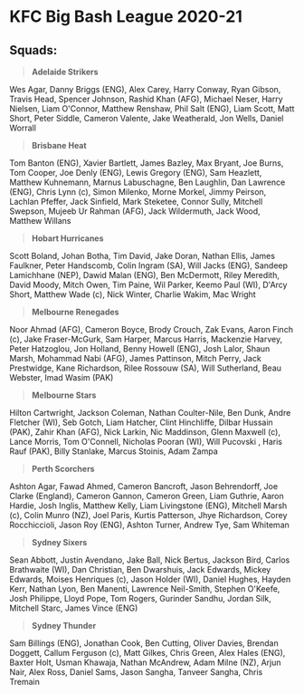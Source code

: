 # KFC Big Bash League 2020-21

## Squads:

> **Adelaide Strikers**
>
Wes Agar, Danny Briggs (ENG), Alex Carey, Harry Conway, Ryan Gibson, Travis Head, Spencer Johnson, Rashid Khan (AFG), Michael Neser, Harry Nielsen, Liam O'Connor, Matthew Renshaw, Phil Salt (ENG), Liam Scott, Matt Short, Peter Siddle, Cameron Valente, Jake Weatherald, Jon Wells, Daniel Worrall

> **Brisbane Heat**
>
Tom Banton (ENG), Xavier Bartlett, James Bazley, Max Bryant, Joe Burns, Tom Cooper, Joe Denly (ENG), Lewis Gregory (ENG), Sam Heazlett, Matthew Kuhnemann, Marnus Labuschagne, Ben Laughlin, Dan Lawrence (ENG), Chris Lynn (c), Simon Milenko, Morne Morkel, Jimmy Peirson, Lachlan Pfeffer, Jack Sinfield, Mark Steketee, Connor Sully, Mitchell Swepson, Mujeeb Ur Rahman (AFG), Jack Wildermuth, Jack Wood, Matthew Willans  

> **Hobart Hurricanes**
>
Scott Boland, Johan Botha, Tim David, Jake Doran, Nathan Ellis, James Faulkner, Peter Handscomb, Colin Ingram (SA), Will Jacks (ENG), Sandeep Lamichhane (NEP), Dawid Malan (ENG), Ben McDermott, Riley Meredith, David Moody, Mitch Owen, Tim Paine, Wil Parker, Keemo Paul (WI), D'Arcy Short, Matthew Wade (c), Nick Winter, Charlie Wakim, Mac Wright

> **Melbourne Renegades**
>
Noor Ahmad (AFG), Cameron Boyce, Brody Crouch, Zak Evans, Aaron Finch (c), Jake Fraser-McGurk, Sam Harper, Marcus Harris, Mackenzie Harvey, Peter Hatzoglou, Jon Holland, Benny Howell (ENG), Josh Lalor, Shaun Marsh, Mohammad Nabi (AFG), James Pattinson, Mitch Perry, Jack Prestwidge, Kane Richardson, Rilee Rossouw (SA), Will Sutherland, Beau Webster, Imad Wasim (PAK)

> **Melbourne Stars**
>
Hilton Cartwright, Jackson Coleman, Nathan Coulter-Nile, Ben Dunk, Andre Fletcher (WI), Seb Gotch, Liam Hatcher, Clint Hinchliffe, Dilbar Hussain (PAK), Zahir Khan (AFG), Nick Larkin, Nic Maddinson, Glenn Maxwell (c), Lance Morris, Tom O'Connell, Nicholas Pooran (WI), Will Pucovski , Haris Rauf (PAK), Billy Stanlake, Marcus Stoinis, Adam Zampa

> **Perth Scorchers**
>
Ashton Agar, Fawad Ahmed, Cameron Bancroft, Jason Behrendorff, Joe Clarke (England), Cameron Gannon, Cameron Green, Liam Guthrie, Aaron Hardie, Josh Inglis, Matthew Kelly, Liam Livingstone (ENG), Mitchell Marsh (c), Colin Munro (NZ), Joel Paris, Kurtis Patterson, Jhye Richardson, Corey Rocchiccioli, Jason Roy (ENG), Ashton Turner, Andrew Tye, Sam Whiteman

> **Sydney Sixers**
>
Sean Abbott, Justin Avendano, Jake Ball, Nick Bertus, Jackson Bird, Carlos Brathwaite (WI), Dan Christian, Ben Dwarshuis, Jack Edwards, Mickey Edwards, Moises Henriques (c), Jason Holder (WI), Daniel Hughes, Hayden Kerr, Nathan Lyon, Ben Manenti, Lawrence Neil-Smith, Stephen O'Keefe, Josh Philippe, Lloyd Pope, Tom Rogers, Gurinder Sandhu, Jordan Silk, Mitchell Starc, James Vince (ENG)

> **Sydney Thunder**
>
Sam Billings (ENG), Jonathan Cook, Ben Cutting, Oliver Davies, Brendan Doggett, Callum Ferguson (c), Matt Gilkes, Chris Green, Alex Hales (ENG), Baxter Holt, Usman Khawaja, Nathan McAndrew, Adam Milne (NZ), Arjun Nair, Alex Ross, Daniel Sams, Jason Sangha, Tanveer Sangha, Chris Tremain

